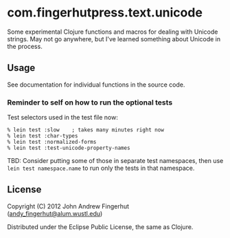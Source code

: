 # com.fingerhutpress.text.unicode

Some experimental Clojure functions and macros for dealing with
Unicode strings.  May not go anywhere, but I've learned something
about Unicode in the process.

## Usage

See documentation for individual functions in the source code.

### Reminder to self on how to run the optional tests

Test selectors used in the test file now:

```
% lein test :slow    ; takes many minutes right now
% lein test :char-types
% lein test :normalized-forms
% lein test :test-unicode-property-names
```

TBD: Consider putting some of those in separate test namespaces, then
use `lein test namespace.name` to run only the tests in that
namespace.


## License

Copyright (C) 2012 John Andrew Fingerhut (andy_fingerhut@alum.wustl.edu)

Distributed under the Eclipse Public License, the same as Clojure.
